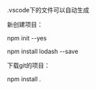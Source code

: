 .vscode下的文件可以自动生成



新创建项目：

npm   init   --yes

npm   install   lodash  --save



下载git的项目：

npm   install   .





